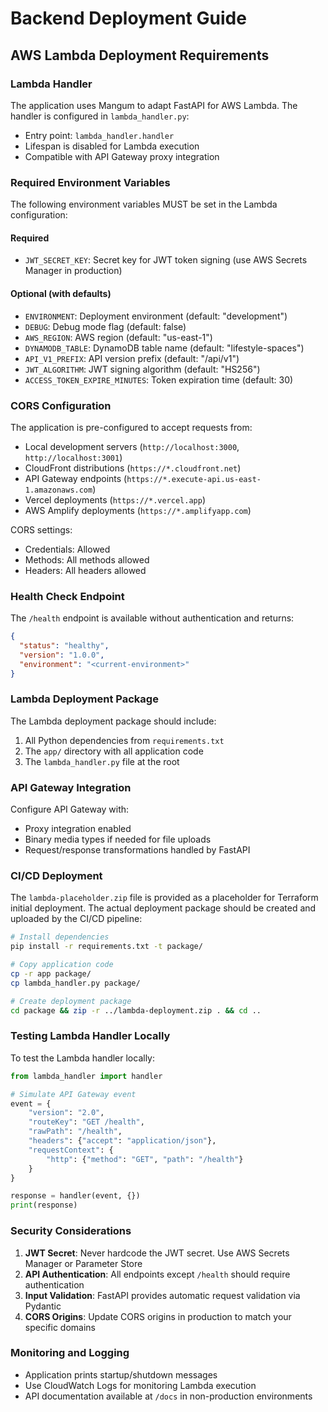 # Backend Deployment Guide

## AWS Lambda Deployment Requirements

### Lambda Handler
The application uses Mangum to adapt FastAPI for AWS Lambda. The handler is configured in `lambda_handler.py`:
- Entry point: `lambda_handler.handler`
- Lifespan is disabled for Lambda execution
- Compatible with API Gateway proxy integration

### Required Environment Variables

The following environment variables MUST be set in the Lambda configuration:

#### Required
- `JWT_SECRET_KEY`: Secret key for JWT token signing (use AWS Secrets Manager in production)

#### Optional (with defaults)
- `ENVIRONMENT`: Deployment environment (default: "development")
- `DEBUG`: Debug mode flag (default: false)
- `AWS_REGION`: AWS region (default: "us-east-1")
- `DYNAMODB_TABLE`: DynamoDB table name (default: "lifestyle-spaces")
- `API_V1_PREFIX`: API version prefix (default: "/api/v1")
- `JWT_ALGORITHM`: JWT signing algorithm (default: "HS256")
- `ACCESS_TOKEN_EXPIRE_MINUTES`: Token expiration time (default: 30)

### CORS Configuration

The application is pre-configured to accept requests from:
- Local development servers (`http://localhost:3000`, `http://localhost:3001`)
- CloudFront distributions (`https://*.cloudfront.net`)
- API Gateway endpoints (`https://*.execute-api.us-east-1.amazonaws.com`)
- Vercel deployments (`https://*.vercel.app`)
- AWS Amplify deployments (`https://*.amplifyapp.com`)

CORS settings:
- Credentials: Allowed
- Methods: All methods allowed
- Headers: All headers allowed

### Health Check Endpoint

The `/health` endpoint is available without authentication and returns:
```json
{
  "status": "healthy",
  "version": "1.0.0",
  "environment": "<current-environment>"
}
```

### Lambda Deployment Package

The Lambda deployment package should include:
1. All Python dependencies from `requirements.txt`
2. The `app/` directory with all application code
3. The `lambda_handler.py` file at the root

### API Gateway Integration

Configure API Gateway with:
- Proxy integration enabled
- Binary media types if needed for file uploads
- Request/response transformations handled by FastAPI

### CI/CD Deployment

The `lambda-placeholder.zip` file is provided as a placeholder for Terraform initial deployment. The actual deployment package should be created and uploaded by the CI/CD pipeline:

```bash
# Install dependencies
pip install -r requirements.txt -t package/

# Copy application code
cp -r app package/
cp lambda_handler.py package/

# Create deployment package
cd package && zip -r ../lambda-deployment.zip . && cd ..
```

### Testing Lambda Handler Locally

To test the Lambda handler locally:
```python
from lambda_handler import handler

# Simulate API Gateway event
event = {
    "version": "2.0",
    "routeKey": "GET /health",
    "rawPath": "/health",
    "headers": {"accept": "application/json"},
    "requestContext": {
        "http": {"method": "GET", "path": "/health"}
    }
}

response = handler(event, {})
print(response)
```

### Security Considerations

1. **JWT Secret**: Never hardcode the JWT secret. Use AWS Secrets Manager or Parameter Store
2. **API Authentication**: All endpoints except `/health` should require authentication
3. **Input Validation**: FastAPI provides automatic request validation via Pydantic
4. **CORS Origins**: Update CORS origins in production to match your specific domains

### Monitoring and Logging

- Application prints startup/shutdown messages
- Use CloudWatch Logs for monitoring Lambda execution
- API documentation available at `/docs` in non-production environments